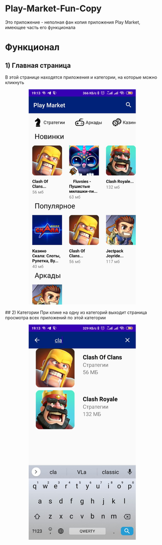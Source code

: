# Play-Market-Fun-Copy
Это приложение - неполная фан копия приложения Play Market, имеющее часть его функционала

# Функционал
## 1) Главная страница
В этой странице находятся приложения и категории, на которые можно кликнуть
<p align="center">
  <img src="https://github.com/XcenaX/Play-Market-Fun-Copy/blob/master/images/image1.jpg" width="350">
</p>
## 2) Категории
При клике на одну из категорий выходит страница просмотра всех приложений по этой категории
<p align="center">
  <img src="https://github.com/XcenaX/Play-Market-Fun-Copy/blob/master/images/image2.jpg" width="350">
</p>
